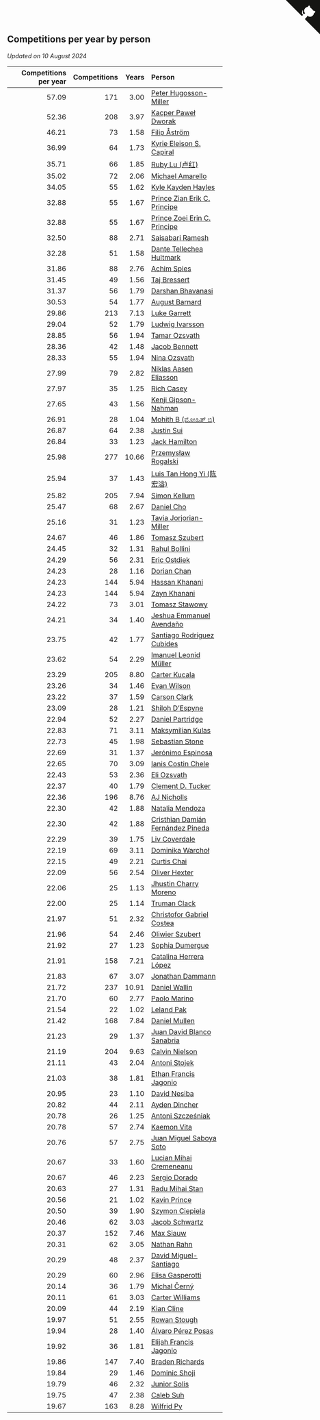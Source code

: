 ## Competitions per year by person

*Updated on 10 August 2024*

| Competitions per year | Competitions | Years | Person |
| ---: | ---: | ---: | :--- |
| 57.09 | 171 | 3.00 | [Peter Hugosson-Miller](https://www.worldcubeassociation.org/persons/2021HUGO01) |
| 52.36 | 208 | 3.97 | [Kacper Paweł Dworak](https://www.worldcubeassociation.org/persons/2020DWOR01) |
| 46.21 | 73 | 1.58 | [Filip Åström](https://www.worldcubeassociation.org/persons/2023ASTR01) |
| 36.99 | 64 | 1.73 | [Kyrie Eleison S. Capiral](https://www.worldcubeassociation.org/persons/2022CAPI02) |
| 35.71 | 66 | 1.85 | [Ruby Lu (卢红)](https://www.worldcubeassociation.org/persons/2022LURU01) |
| 35.02 | 72 | 2.06 | [Michael Amarello](https://www.worldcubeassociation.org/persons/2022AMAR09) |
| 34.05 | 55 | 1.62 | [Kyle Kayden Hayles](https://www.worldcubeassociation.org/persons/2022HAYL02) |
| 32.88 | 55 | 1.67 | [Prince Zian Erik C. Principe](https://www.worldcubeassociation.org/persons/2022PRIN08) |
| 32.88 | 55 | 1.67 | [Prince Zoei Erin C. Principe](https://www.worldcubeassociation.org/persons/2022PRIN09) |
| 32.50 | 88 | 2.71 | [Saisabari Ramesh](https://www.worldcubeassociation.org/persons/2021RAME01) |
| 32.28 | 51 | 1.58 | [Dante Tellechea Hultmark](https://www.worldcubeassociation.org/persons/2023HULT01) |
| 31.86 | 88 | 2.76 | [Achim Spies](https://www.worldcubeassociation.org/persons/2021SPIE01) |
| 31.45 | 49 | 1.56 | [Taj Bressert](https://www.worldcubeassociation.org/persons/2023BRES01) |
| 31.37 | 56 | 1.79 | [Darshan Bhavanasi](https://www.worldcubeassociation.org/persons/2022BHAV01) |
| 30.53 | 54 | 1.77 | [August Barnard](https://www.worldcubeassociation.org/persons/2022BARN21) |
| 29.86 | 213 | 7.13 | [Luke Garrett](https://www.worldcubeassociation.org/persons/2017GARR05) |
| 29.04 | 52 | 1.79 | [Ludwig Ivarsson](https://www.worldcubeassociation.org/persons/2022IVAR01) |
| 28.85 | 56 | 1.94 | [Tamar Ozsvath](https://www.worldcubeassociation.org/persons/2022OZSV04) |
| 28.36 | 42 | 1.48 | [Jacob Bennett](https://www.worldcubeassociation.org/persons/2023BENN04) |
| 28.33 | 55 | 1.94 | [Nina Ozsvath](https://www.worldcubeassociation.org/persons/2022OZSV03) |
| 27.99 | 79 | 2.82 | [Niklas Aasen Eliasson](https://www.worldcubeassociation.org/persons/2021ELIA01) |
| 27.97 | 35 | 1.25 | [Rich Casey](https://www.worldcubeassociation.org/persons/2023CASE06) |
| 27.65 | 43 | 1.56 | [Kenji Gipson-Nahman](https://www.worldcubeassociation.org/persons/2023GIPS01) |
| 26.91 | 28 | 1.04 | [Mohith B (ಮೋಹಿತ್ ಬಿ)](https://www.worldcubeassociation.org/persons/2023BMOH01) |
| 26.87 | 64 | 2.38 | [Justin Sui](https://www.worldcubeassociation.org/persons/2022SUIJ01) |
| 26.84 | 33 | 1.23 | [Jack Hamilton](https://www.worldcubeassociation.org/persons/2023HAMI08) |
| 25.98 | 277 | 10.66 | [Przemysław Rogalski](https://www.worldcubeassociation.org/persons/2013ROGA02) |
| 25.94 | 37 | 1.43 | [Luis Tan Hong Yi (陈宏溢)](https://www.worldcubeassociation.org/persons/2023YILU01) |
| 25.82 | 205 | 7.94 | [Simon Kellum](https://www.worldcubeassociation.org/persons/2016KELL12) |
| 25.47 | 68 | 2.67 | [Daniel Cho](https://www.worldcubeassociation.org/persons/2021CHOD01) |
| 25.16 | 31 | 1.23 | [Tavia Jorjorian-Miller](https://www.worldcubeassociation.org/persons/2023JORJ01) |
| 24.67 | 46 | 1.86 | [Tomasz Szubert](https://www.worldcubeassociation.org/persons/2022SZUB02) |
| 24.45 | 32 | 1.31 | [Rahul Bollini](https://www.worldcubeassociation.org/persons/2023BOLL01) |
| 24.29 | 56 | 2.31 | [Eric Ostdiek](https://www.worldcubeassociation.org/persons/2022OSTD01) |
| 24.23 | 28 | 1.16 | [Dorian Chan](https://www.worldcubeassociation.org/persons/2023DORI01) |
| 24.23 | 144 | 5.94 | [Hassan Khanani](https://www.worldcubeassociation.org/persons/2018KHAN26) |
| 24.23 | 144 | 5.94 | [Zayn Khanani](https://www.worldcubeassociation.org/persons/2018KHAN28) |
| 24.22 | 73 | 3.01 | [Tomasz Stawowy](https://www.worldcubeassociation.org/persons/2021STAW01) |
| 24.21 | 34 | 1.40 | [Jeshua Emmanuel Avendaño](https://www.worldcubeassociation.org/persons/2023AVEN01) |
| 23.75 | 42 | 1.77 | [Santiago Rodríguez Cubides](https://www.worldcubeassociation.org/persons/2022CUBI01) |
| 23.62 | 54 | 2.29 | [Imanuel Leonid Müller](https://www.worldcubeassociation.org/persons/2022MULL02) |
| 23.29 | 205 | 8.80 | [Carter Kucala](https://www.worldcubeassociation.org/persons/2015KUCA01) |
| 23.26 | 34 | 1.46 | [Evan Wilson](https://www.worldcubeassociation.org/persons/2023WILS11) |
| 23.22 | 37 | 1.59 | [Carson Clark](https://www.worldcubeassociation.org/persons/2023CLAR02) |
| 23.09 | 28 | 1.21 | [Shiloh D’Espyne](https://www.worldcubeassociation.org/persons/2023DESP01) |
| 22.94 | 52 | 2.27 | [Daniel Partridge](https://www.worldcubeassociation.org/persons/2022PART02) |
| 22.83 | 71 | 3.11 | [Maksymilian Kulas](https://www.worldcubeassociation.org/persons/2021KULA02) |
| 22.73 | 45 | 1.98 | [Sebastian Stone](https://www.worldcubeassociation.org/persons/2022STON09) |
| 22.69 | 31 | 1.37 | [Jerónimo Espinosa](https://www.worldcubeassociation.org/persons/2023ESPI07) |
| 22.65 | 70 | 3.09 | [Ianis Costin Chele](https://www.worldcubeassociation.org/persons/2021CHEL01) |
| 22.43 | 53 | 2.36 | [Eli Ozsvath](https://www.worldcubeassociation.org/persons/2022OZSV01) |
| 22.37 | 40 | 1.79 | [Clement D. Tucker](https://www.worldcubeassociation.org/persons/2022TUCK09) |
| 22.36 | 196 | 8.76 | [AJ Nicholls](https://www.worldcubeassociation.org/persons/2015NICH04) |
| 22.30 | 42 | 1.88 | [Natalia Mendoza](https://www.worldcubeassociation.org/persons/2022MEND24) |
| 22.30 | 42 | 1.88 | [Cristhian Damián Fernández Pineda](https://www.worldcubeassociation.org/persons/2022PINE05) |
| 22.29 | 39 | 1.75 | [Liv Coverdale](https://www.worldcubeassociation.org/persons/2022COVE02) |
| 22.19 | 69 | 3.11 | [Dominika Warchoł](https://www.worldcubeassociation.org/persons/2021WARC01) |
| 22.15 | 49 | 2.21 | [Curtis Chai](https://www.worldcubeassociation.org/persons/2022CHAI02) |
| 22.09 | 56 | 2.54 | [Oliver Hexter](https://www.worldcubeassociation.org/persons/2022HEXT01) |
| 22.06 | 25 | 1.13 | [Jhustin Charry Moreno](https://www.worldcubeassociation.org/persons/2023MORE20) |
| 22.00 | 25 | 1.14 | [Truman Clack](https://www.worldcubeassociation.org/persons/2023CLAC02) |
| 21.97 | 51 | 2.32 | [Christofor Gabriel Costea](https://www.worldcubeassociation.org/persons/2022COST03) |
| 21.96 | 54 | 2.46 | [Oliwier Szubert](https://www.worldcubeassociation.org/persons/2022SZUB01) |
| 21.92 | 27 | 1.23 | [Sophia Dumergue](https://www.worldcubeassociation.org/persons/2023DUME02) |
| 21.91 | 158 | 7.21 | [Catalina Herrera López](https://www.worldcubeassociation.org/persons/2017LOPE31) |
| 21.83 | 67 | 3.07 | [Jonathan Dammann](https://www.worldcubeassociation.org/persons/2021DAMM01) |
| 21.72 | 237 | 10.91 | [Daniel Wallin](https://www.worldcubeassociation.org/persons/2013WALL03) |
| 21.70 | 60 | 2.77 | [Paolo Marino](https://www.worldcubeassociation.org/persons/2021MARI04) |
| 21.54 | 22 | 1.02 | [Leland Pak](https://www.worldcubeassociation.org/persons/2023PAKL02) |
| 21.42 | 168 | 7.84 | [Daniel Mullen](https://www.worldcubeassociation.org/persons/2016MULL04) |
| 21.23 | 29 | 1.37 | [Juan David Blanco Sanabria](https://www.worldcubeassociation.org/persons/2023SANA04) |
| 21.19 | 204 | 9.63 | [Calvin Nielson](https://www.worldcubeassociation.org/persons/2014NIEL03) |
| 21.11 | 43 | 2.04 | [Antoni Stojek](https://www.worldcubeassociation.org/persons/2022STOJ03) |
| 21.03 | 38 | 1.81 | [Ethan Francis Jagonio](https://www.worldcubeassociation.org/persons/2022JAGO03) |
| 20.95 | 23 | 1.10 | [David Nesiba](https://www.worldcubeassociation.org/persons/2023NESI01) |
| 20.82 | 44 | 2.11 | [Ayden Dincher](https://www.worldcubeassociation.org/persons/2022DINC01) |
| 20.78 | 26 | 1.25 | [Antoni Szcześniak](https://www.worldcubeassociation.org/persons/2023SZCZ04) |
| 20.78 | 57 | 2.74 | [Kaemon Vita](https://www.worldcubeassociation.org/persons/2021VITA01) |
| 20.76 | 57 | 2.75 | [Juan Miguel Saboya Soto](https://www.worldcubeassociation.org/persons/2021SOTO01) |
| 20.67 | 33 | 1.60 | [Lucian Mihai Cremeneanu](https://www.worldcubeassociation.org/persons/2023CREM01) |
| 20.67 | 46 | 2.23 | [Sergio Dorado](https://www.worldcubeassociation.org/persons/2022CORR05) |
| 20.63 | 27 | 1.31 | [Radu Mihai Stan](https://www.worldcubeassociation.org/persons/2023STAN09) |
| 20.56 | 21 | 1.02 | [Kavin Prince](https://www.worldcubeassociation.org/persons/2023PRIN02) |
| 20.50 | 39 | 1.90 | [Szymon Ciepiela](https://www.worldcubeassociation.org/persons/2022CIEP01) |
| 20.46 | 62 | 3.03 | [Jacob Schwartz](https://www.worldcubeassociation.org/persons/2021SCHW01) |
| 20.37 | 152 | 7.46 | [Max Siauw](https://www.worldcubeassociation.org/persons/2017SIAU02) |
| 20.31 | 62 | 3.05 | [Nathan Rahn](https://www.worldcubeassociation.org/persons/2021RAHN01) |
| 20.29 | 48 | 2.37 | [David Miguel-Santiago](https://www.worldcubeassociation.org/persons/2022MIGU02) |
| 20.29 | 60 | 2.96 | [Elisa Gasperotti](https://www.worldcubeassociation.org/persons/2021GASP01) |
| 20.14 | 36 | 1.79 | [Michal Černý](https://www.worldcubeassociation.org/persons/2022CERN03) |
| 20.11 | 61 | 3.03 | [Carter Williams](https://www.worldcubeassociation.org/persons/2021WILL06) |
| 20.09 | 44 | 2.19 | [Kian Cline](https://www.worldcubeassociation.org/persons/2022CLIN01) |
| 19.97 | 51 | 2.55 | [Rowan Stough](https://www.worldcubeassociation.org/persons/2022STOU01) |
| 19.94 | 28 | 1.40 | [Álvaro Pérez Posas](https://www.worldcubeassociation.org/persons/2023POSA01) |
| 19.92 | 36 | 1.81 | [Elijah Francis Jagonio](https://www.worldcubeassociation.org/persons/2022JAGO02) |
| 19.86 | 147 | 7.40 | [Braden Richards](https://www.worldcubeassociation.org/persons/2017RICH02) |
| 19.84 | 29 | 1.46 | [Dominic Shoji](https://www.worldcubeassociation.org/persons/2023SHOJ01) |
| 19.79 | 46 | 2.32 | [Junior Solis](https://www.worldcubeassociation.org/persons/2022SOLI03) |
| 19.75 | 47 | 2.38 | [Caleb Suh](https://www.worldcubeassociation.org/persons/2022SUHC01) |
| 19.67 | 163 | 8.28 | [Wilfrid Py](https://www.worldcubeassociation.org/persons/2016PYWI01) |


<a href="https://github.com/jonatanklosko/wca_statistics" class="github-corner" aria-label="View source on Github"><svg width="80" height="80" viewBox="0 0 250 250" style="fill:#151513; color:#fff; position: absolute; top: 0; border: 0; right: 0;" aria-hidden="true"><path d="M0,0 L115,115 L130,115 L142,142 L250,250 L250,0 Z"></path><path d="M128.3,109.0 C113.8,99.7 119.0,89.6 119.0,89.6 C122.0,82.7 120.5,78.6 120.5,78.6 C119.2,72.0 123.4,76.3 123.4,76.3 C127.3,80.9 125.5,87.3 125.5,87.3 C122.9,97.6 130.6,101.9 134.4,103.2" fill="currentColor" style="transform-origin: 130px 106px;" class="octo-arm"></path><path d="M115.0,115.0 C114.9,115.1 118.7,116.5 119.8,115.4 L133.7,101.6 C136.9,99.2 139.9,98.4 142.2,98.6 C133.8,88.0 127.5,74.4 143.8,58.0 C148.5,53.4 154.0,51.2 159.7,51.0 C160.3,49.4 163.2,43.6 171.4,40.1 C171.4,40.1 176.1,42.5 178.8,56.2 C183.1,58.6 187.2,61.8 190.9,65.4 C194.5,69.0 197.7,73.2 200.1,77.6 C213.8,80.2 216.3,84.9 216.3,84.9 C212.7,93.1 206.9,96.0 205.4,96.6 C205.1,102.4 203.0,107.8 198.3,112.5 C181.9,128.9 168.3,122.5 157.7,114.1 C157.9,116.9 156.7,120.9 152.7,124.9 L141.0,136.5 C139.8,137.7 141.6,141.9 141.8,141.8 Z" fill="currentColor" class="octo-body"></path></svg></a><style>.github-corner:hover .octo-arm{animation:octocat-wave 560ms ease-in-out}@keyframes octocat-wave{0%,100%{transform:rotate(0)}20%,60%{transform:rotate(-25deg)}40%,80%{transform:rotate(10deg)}}@media (max-width:500px){.github-corner:hover .octo-arm{animation:none}.github-corner .octo-arm{animation:octocat-wave 560ms ease-in-out}}</style>
